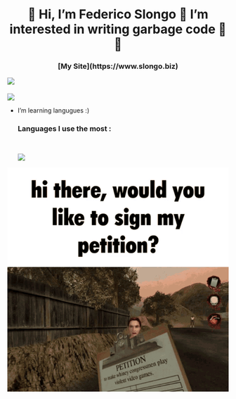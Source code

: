 <h1 align="center">👋 Hi, I’m Federico Slongo 💖 I’m interested in writing garbage code 💖 🌱 </h1>
<h3 align="center">[My Site](https://www.slongo.biz)</h3>

<p align="left"> <img src="https://github-readme-stats.vercel.app/api/?username=FedericoSlongo&label=Profile%20views&color=0e75b6&style=flat"/> </p>
<p><img align="center" src="https://github-readme-streak-stats.herokuapp.com/?user=FedericoSlongo&"/></p>

- I’m learning langugues :)

  <h3 align="left">Languages I use the most :</h3><br>
  <p><img align="left" src="https://github-readme-stats.vercel.app/api/top-langs?username=FedericoSlongo&show_icons=true&locale=en&layout=compact"/></p>
<br>
<p align = "center">
<img src = "./postal-postal2.gif">
  </p>  

